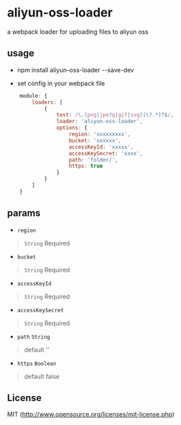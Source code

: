 # aliyun-oss-loader

a webpack loader for uploading files to aliyun oss

## usage
- npm install aliyun-oss-loader --save-dev

- set config in your webpack file

``` javascript
    module: {
        loaders: [
            {
                test: /\.(png|jpe?g|gif|svg)(\?.*)?$/,
                loader: 'aliyun-oss-loader',
                options: {
                    region: 'xxxxxxxxx',
                    bucket: 'xxxxxx',
                    accessKeyId: 'xxxxx',
                    accessKeySecret: 'xxxx',
                    path: 'folder/',
                    https: true
                }
            }
        ]
    }

```

## params

- `region`
> `String` Required
- `bucket` 
> `String` Required
- `accessKeyId`
> `String` Required
- `accessKeySecret`
> `String` Required
- `path` `String`
> default ''
- `https` `Boolean`
> default false


## License

MIT (http://www.opensource.org/licenses/mit-license.php)